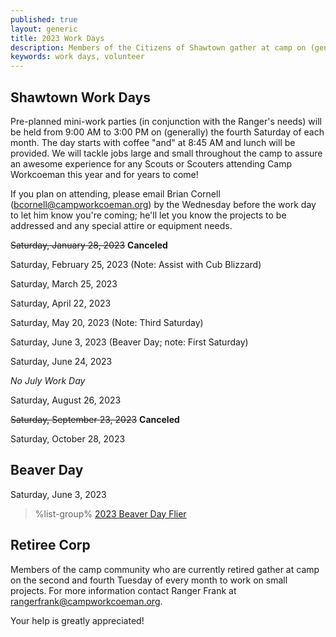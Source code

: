 ```yaml
---
published: true
layout: generic
title: 2023 Work Days
description: Members of the Citizens of Shawtown gather at camp on (generally) the fourth Saturday of each month to help the camp ranger with projects around camp. Your help is greatly appreciated!
keywords: work days, volunteer
---
```


## Shawtown Work Days

Pre-planned mini-work parties (in conjunction with the Ranger's needs) will be held from 9:00 AM to 3:00 PM on (generally) the fourth Saturday of each month. The day starts with coffee "and" at 8:45 AM and lunch will be provided. We will tackle jobs large and small throughout the camp to assure an awesome experience for any Scouts or Scouters attending Camp Workcoeman this year and for years to come!

If you plan on attending, please email Brian Cornell ([bcornell@campworkcoeman.org](mailto:bcornell@campworkcoeman.org)) by the Wednesday before the work day to let him know you're coming; he'll let you know the projects to be addressed and any special attire or equipment needs.

~~Saturday, January 28, 2023~~ **Canceled**

Saturday, February 25, 2023 (Note: Assist with Cub Blizzard)

Saturday, March 25, 2023

Saturday, April 22, 2023

Saturday, May 20, 2023 (Note: Third Saturday)

Saturday, June 3, 2023 (Beaver Day; note: First Saturday)

Saturday, June 24, 2023

*No July Work Day*

Saturday, August 26, 2023

~~Saturday, September 23, 2023~~ **Canceled**

Saturday, October 28, 2023


## Beaver Day

Saturday, June 3, 2023

> %list-group%
> <a href="{{ site.url }}/pdf/2023/2023-beaver-day-flier.pdf" class="list-group-item">2023 Beaver Day Flier</a>

## Retiree Corp

Members of the camp community who are currently retired gather at camp on the
second and fourth Tuesday of every month to work on small projects. For more
information contact Ranger Frank at [rangerfrank@campworkcoeman.org](mailto:rangerfrank@campworkcoeman.org).

Your help is greatly appreciated!
